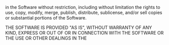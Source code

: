 
in the Software without restriction, including without limitation the rights
to use, copy, modify, merge, publish, distribute, sublicense, and/or sell
copies or substantial portions of the Software.

THE SOFTWARE IS PROVIDED "AS IS", WITHOUT WARRANTY OF ANY KIND, EXPRESS OR
OUT OF OR IN CONNECTION WITH THE SOFTWARE OR THE USE OR OTHER DEALINGS IN THE
